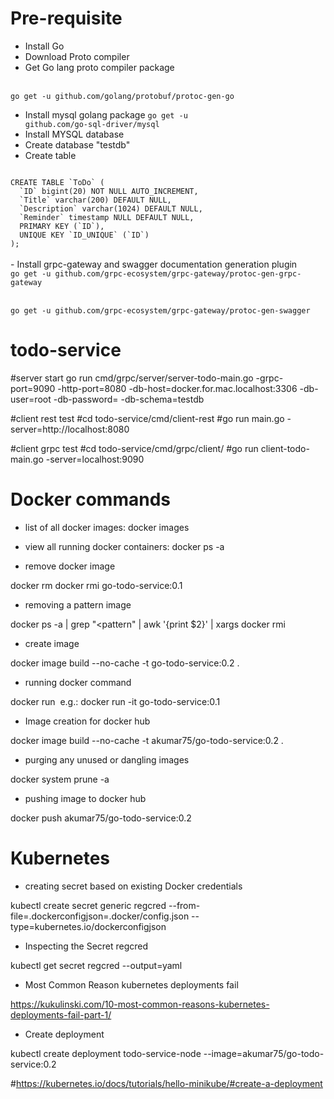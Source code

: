 # Pre-requisite
- Install Go 
- Download Proto compiler
- Get Go lang proto compiler package
<br/>
<code>go get -u github.com/golang/protobuf/protoc-gen-go</code>

- Install mysql golang package
<code>go get -u github.com/go-sql-driver/mysql</code>
-  Install MYSQL database
-  Create database "testdb"
-  Create table 
<code>
CREATE TABLE `ToDo` (
  `ID` bigint(20) NOT NULL AUTO_INCREMENT,
  `Title` varchar(200) DEFAULT NULL,
  `Description` varchar(1024) DEFAULT NULL,
  `Reminder` timestamp NULL DEFAULT NULL,
  PRIMARY KEY (`ID`),
  UNIQUE KEY `ID_UNIQUE` (`ID`)
);
</code>
<br/>
- Install grpc-gateway and swagger documentation generation plugin
<code>
go get -u github.com/grpc-ecosystem/grpc-gateway/protoc-gen-grpc-gateway
</code>
<br/>
<code>
go get -u github.com/grpc-ecosystem/grpc-gateway/protoc-gen-swagger
</code>

# todo-service
#server start
go run cmd/grpc/server/server-todo-main.go -grpc-port=9090 -http-port=8080 -db-host=docker.for.mac.localhost:3306 -db-user=root -db-password=<pass> -db-schema=testdb

#client rest test
#cd todo-service/cmd/client-rest
#go run main.go -server=http://localhost:8080

#client grpc test
#cd todo-service/cmd/grpc/client/
#go run client-todo-main.go -server=localhost:9090


# Docker commands

- list of all docker images: docker images

- view all running docker containers: docker ps -a

- remove docker image

docker rm <container Id>
docker rmi go-todo-service:0.1

- removing a pattern image

docker ps -a | grep "<pattern" | awk '{print $2}' | xargs docker rmi

- create image

docker image build --no-cache -t go-todo-service:0.2 .

- running docker command

docker run  <image name>
e.g.: docker run -it  go-todo-service:0.1

- Image creation for docker hub

docker image build --no-cache -t akumar75/go-todo-service:0.2 .

- purging any unused or dangling images

docker system prune -a

- pushing image to docker hub

docker push akumar75/go-todo-service:0.2

# Kubernetes

- creating secret based on existing Docker credentials

kubectl create secret generic regcred --from-file=.dockerconfigjson=.docker/config.json --type=kubernetes.io/dockerconfigjson

- Inspecting the Secret regcred

kubectl get secret regcred --output=yaml

- Most Common Reason kubernetes deployments fail

https://kukulinski.com/10-most-common-reasons-kubernetes-deployments-fail-part-1/

- Create deployment

kubectl create deployment todo-service-node --image=akumar75/go-todo-service:0.2

#https://kubernetes.io/docs/tutorials/hello-minikube/#create-a-deployment